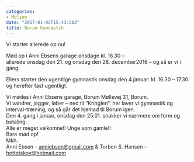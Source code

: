 ```yaml
---
categories:
- Motion
date: "2017-01-02T15:43:58Z"
title: Borum Gymnastik
---
```


Vi starter allerede op nu!

Mød op i Anni Ebsens garage onsdage kl. 16.30 –  
allerede onsdag den 21. og onsdag den 28. december2016 – og så er vi i gang.

Ellers starter den ugentlige gymnastik onsdag den 4.januar: kl. 16.30 – 17.30 og herefter fast ugentligt.

Vi mødes i Anni Ebsens garage, Borum Møllevej 31, Borum.  
Vi vandrer, jogger, løber – ned til ”Kringlen”, her laver vi gymnastik og interval-træning, og så går det hjemad til Borum igen.  
Den 4. gang i januar, onsdag den 25.01. snakker vi nærmere om form og betaling.  
Alle er meget velkomne!! Unge som gamle!!  
Bare mød op!  
Mkh.  
Anni Ebsen – anniebsen@gmail.com &amp; Torben S. Hansen – hottotskov@hotmail.com